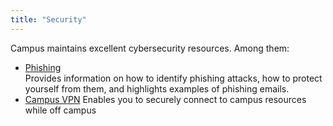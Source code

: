 ```yaml
---
title: "Security"
---
```

Campus maintains excellent cybersecurity resources. Among them:

- [Phishing](https://security.berkeley.edu/education-awareness/phishing)  
  Provides information on how to identify phishing attacks, how to
  protect yourself from them, and highlights examples of phishing
  emails.
- [Campus VPN](/access/vpn)
  Enables you to securely connect to campus resources while off campus
